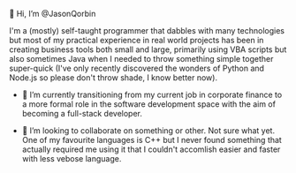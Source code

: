👋 Hi, I’m @JasonQorbin

I'm a (mostly) self-taught programmer that dabbles with many technologies but most of my practical experience in real world projects has been in creating business tools both small and large, primarily using VBA scripts but also sometimes Java when I needed to throw something simple together super-quick (I've only recently discovered the wonders of Python and Node.js so please don't throw shade, I know better now).

- 🌱 I’m currently transitioning from my current job in corporate finance to a more formal role in the software development space with the aim of becoming a full-stack developer.

- 💞️ I’m looking to collaborate on something or other. Not sure what yet. One of my favourite languages is C++ but I never found something that actually required me using it that I couldn't accomlish easier and faster with less vebose language.


<!---
JasonQorbin/JasonQorbin is a ✨ special ✨ repository because its `README.md` (this file) appears on your GitHub profile.
You can click the Preview link to take a look at your changes.
--->
